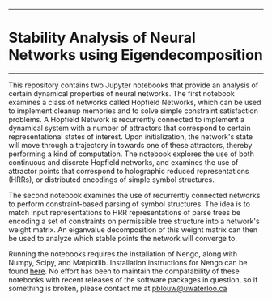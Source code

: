**************************************************************
# Stability Analysis of Neural Networks using Eigendecomposition
**************************************************************

This repository contains two Jupyter notebooks that provide an analysis of certain dynamical properties of neural networks. The first notebook examines a class of networks called Hopfield Networks, which can be used to implement cleanup memories and to solve simple constraint satisfaction problems. A Hopfield Network is recurrently connected to implement a dynamical system with a number of attractors that correspond to certain representational states of interest. Upon initialization, the network's state will move through a trajectory in  towards one of these attractors, thereby performing a kind of computation. The notebook explores the use of both continuous and discrete Hopfield networks, and examines the use of attractor points that correspond to holographic reduced representations (HRRs), or distributed encodings of simple symbol structures. 

The second notebook examines the use of recurrently connected networks to perform constraint-based parsing of symbol structures. The idea is to match input representations to HRR representations of parse trees be encoding a set of constraints on permissible tree structure into a network's weight matrix. An eiganvalue decomposition of this weight matrix can then be used to analyze which stable points the network will converge to. 

Running the notebooks requires the installation of Nengo, along with Numpy, Scipy, and Matplotlib. Installation instructions for Nengo can be found [here](https://github.com/nengo/nengo). No effort has been to maintain the compatability of these notebooks with recent releases of the software packages in question, so if something is broken, please contact me at pblouw@uwaterloo.ca 